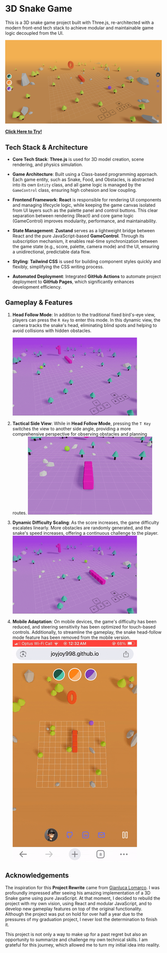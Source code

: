 # 3D Snake Game

This is a 3D snake game project built with Three.js, re-architected with a modern front-end tech stack to achieve modular and maintainable game logic decoupled from the UI.

![Overview](./public/display_overview.png)

**[Click Here to Try!](https://joyjoy998.github.io/3d-snake-game/)**

## Tech Stack & Architecture

- **Core Tech Stack**: **Three.js** is used for 3D model creation, scene rendering, and physics simulation.

- **Game Architecture**: Built using a Class-based programming approach. Each game entity, such as Snake, Food, and Obstacles, is abstracted into its own `Entity` class, and all game logic is managed by the `GameControl` class, ensuring high cohesion and low coupling.

- **Frontend Framework**: **React** is responsible for rendering UI components and managing lifecycle logic, while keeping the game canvas isolated from UI layers such as the palette panel and control buttons. This clear separation between rendering (React) and core game logic (GameControl) improves modularity, performance, and maintainability.

- **State Management**: **Zustand** serves as a lightweight bridge between React and the pure JavaScript-based **GameControl**. Through its subscription mechanism, it enables real-time synchronization between the game state (e.g., score, palette, camera mode) and the UI, ensuring a unidirectional, predictable data flow.

- **Styling**: **Tailwind CSS** is used for building component styles quickly and flexibly, simplifying the CSS writing process.

- **Automated Deployment**: Integrated **GitHub Actions** to automate project deployment to **GitHub Pages**, which significantly enhances development efficiency.

## Gameplay & Features

1. **Head Follow Mode**: In addition to the traditional fixed bird's-eye view, players can press the `R Key` to enter this mode. In this dynamic view, the camera tracks the snake's head, eliminating blind spots and helping to avoid collisions with hidden obstacles.

   ![Head Follow Mode](./public/head_follow_mode.gif)

2. **Tactical Side View**: While in **Head Follow Mode**, pressing the `T Key` switches the view to another side angle, providing a more comprehensive perspective for observing obstacles and planning routes.
   ![Tactical Side View](./public/change_side_view.gif)

3. **Dynamic Difficulty Scaling**: As the score increases, the game difficulty escalates linearly. More obstacles are randomly generated, and the snake's speed increases, offering a continuous challenge to the player.
   ![Generate Entity](./public/generate_entity.gif)

4. **Mobile Adaptation**: On mobile devices, the game's difficulty has been reduced, and steering sensitivity has been optimized for touch-based controls. Additionally, to streamline the gameplay, the snake head-follow mode feature has been removed from the mobile version.
   ![Mobile](./public/mobile.gif)

## Acknowledgements

The inspiration for this **Project Rewrite** came from [Gianluca Lomarco](https://www.youtube.com/watch?v=20WfN0oUXV8). I was profoundly impressed after seeing his amazing implementation of a 3D Snake game using pure JavaScript. At that moment, I decided to rebuild the project with my own vision, using React and modular JavaScript, and to develop new gameplay features on top of the original functionality. Although the project was put on hold for over half a year due to the pressures of my graduation project, I never lost the determination to finish it.

This project is not only a way to make up for a past regret but also an opportunity to summarize and challenge my own technical skills. I am grateful for this journey, which allowed me to turn my initial idea into reality.
